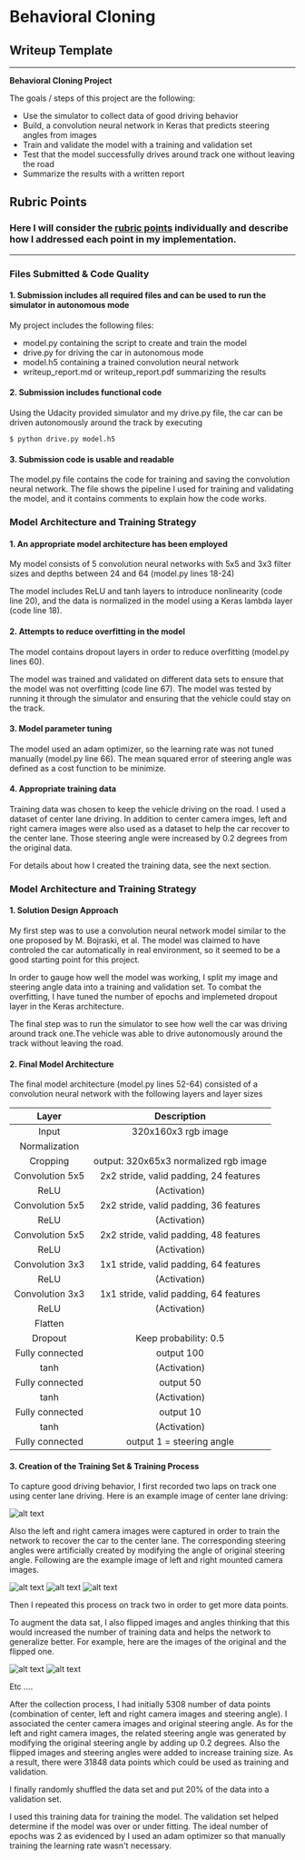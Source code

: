 # **Behavioral Cloning** 

## Writeup Template

---

**Behavioral Cloning Project**

The goals / steps of this project are the following:
* Use the simulator to collect data of good driving behavior
* Build, a convolution neural network in Keras that predicts steering angles from images
* Train and validate the model with a training and validation set
* Test that the model successfully drives around track one without leaving the road
* Summarize the results with a written report


[//]: # (Image References)

[image1]: ./examples/placeholder.png "Model Visualization"
[image2]: ./examples/placeholder.png "Grayscaling"
[image3]: ./examples/placeholder_small.png "Recovery Image"
[image4]: ./examples/placeholder_small.png "Recovery Image"
[image5]: ./examples/placeholder_small.png "Recovery Image"
[image6]: ./examples/placeholder_small.png "Normal Image"
[image7]: ./examples/placeholder_small.png "ped Image"

## Rubric Points
### Here I will consider the [rubric points](https://review.udacity.com/#!/rubrics/432/view) individually and describe how I addressed each point in my implementation.  

---
### Files Submitted & Code Quality

#### 1. Submission includes all required files and can be used to run the simulator in autonomous mode

My project includes the following files:
* model.py containing the script to create and train the model
* drive.py for driving the car in autonomous mode
* model.h5 containing a trained convolution neural network 
* writeup_report.md or writeup_report.pdf summarizing the results

#### 2. Submission includes functional code
Using the Udacity provided simulator and my drive.py file, the car can be driven autonomously around the track by executing 

```
$ python drive.py model.h5 
```

#### 3. Submission code is usable and readable

The model.py file contains the code for training and saving the convolution neural network. The file shows the pipeline I used for training and validating the model, and it contains comments to explain how the code works.

### Model Architecture and Training Strategy

#### 1. An appropriate model architecture has been employed

My model consists of 5 convolution neural networks with 5x5 and 3x3 filter sizes and depths between 24 and 64 (model.py lines 18-24) 

The model includes ReLU and tanh layers to introduce nonlinearity (code line 20), and the data is normalized in the model using a Keras lambda layer (code line 18). 

#### 2. Attempts to reduce overfitting in the model

The model contains dropout layers in order to reduce overfitting (model.py lines 60). 

The model was trained and validated on different data sets to ensure that the model was not overfitting (code line 67). The model was tested by running it through the simulator and ensuring that the vehicle could stay on the track.

#### 3. Model parameter tuning

The model used an adam optimizer, so the learning rate was not tuned manually (model.py line 66). The mean squared error of steering angle was defined as a cost function to be minimize.

#### 4. Appropriate training data

Training data was chosen to keep the vehicle driving on the road. I used a dataset of center lane driving. In addition to center camera imges, left and right camera images were also used as a dataset to help the car recover to the center lane. Those steering angle were increased by 0.2 degrees from the original data.

For details about how I created the training data, see the next section. 

### Model Architecture and Training Strategy

#### 1. Solution Design Approach

My first step was to use a convolution neural network model similar to the one proposed by M. Bojraski, et al. The model was claimed to have controled the car automatically in real environment, so it seemed to be a good starting point for this project.

In order to gauge how well the model was working, I split my image and steering angle data into a training and validation set. To combat the overfitting, I have tuned the number of epochs and implemeted dropout layer in the Keras architecture.

The final step was to run the simulator to see how well the car was driving around track one.The vehicle was able to drive autonomously around the track without leaving the road.

#### 2. Final Model Architecture

The final model architecture (model.py lines 52-64) consisted of a convolution neural network with the following layers and layer sizes 

| Layer         		|     Description	        					| 
|:---------------------:|:---------------------------------------------:| 
| Input         		| 320x160x3 rgb image   							| 
| Normalization | |
| Cropping | output: 320x65x3 normalized rgb image |
| Convolution 5x5     	| 2x2 stride, valid padding, 24 features |
| ReLU					|		(Activation)										|
| Convolution 5x5	    | 2x2 stride, valid padding, 36 features									|
| ReLU					|		(Activation)										|
| Convolution 5x5	    | 2x2 stride, valid padding, 48 features     									|
| ReLU					|		(Activation)										|
| Convolution 3x3	    | 1x1 stride, valid padding, 64 features  									|
| ReLU					|		(Activation)										|
| Convolution 3x3	    | 1x1 stride, valid padding, 64 features     									|
| ReLU					|		(Activation)										|
| Flatten		|        									|
| Dropout | Keep probability: 0.5 |
| Fully connected		| output 100        									|
| tanh					|		(Activation)										|
| Fully connected		| output 50        									|
| tanh					|		(Activation)										|
| Fully connected		| output 10        									|
| tanh					|		(Activation)										|
| Fully connected		| output 1 = steering angle       									|

#### 3. Creation of the Training Set & Training Process

To capture good driving behavior, I first recorded two laps on track one using center lane driving. Here is an example image of center lane driving:

![alt text][image2]

Also the left and right camera images were captured in order to train the network to recover the car to the center lane. The corresponding steering angles were artificially created by modifying the angle of original steering angle. Following are the example image of left and right mounted camera images.

![alt text][image3]
![alt text][image4]
![alt text][image5]

Then I repeated this process on track two in order to get more data points.

To augment the data sat, I also flipped images and angles thinking that this would increased the number of training data and helps the network to generalize better. For example, here are the images of the original and the flipped one.

![alt text][image6]
![alt text][image7]

Etc ....

After the collection process, I had initially 5308 number of data points (combination of center, left and right camera images and steering angle). I associated the center camera images and original steering angle. As for the left and right camera images, the related steering angle was generated by modifying the original steering angle by adding up 0.2 degrees. Also the flipped images and steering angles were added to increase training size. As a result, there were 31848 data points which could be used as training and validation.

I finally randomly shuffled the data set and put 20% of the data into a validation set. 

I used this training data for training the model. The validation set helped determine if the model was over or under fitting. The ideal number of epochs was 2 as evidenced by  I used an adam optimizer so that manually training the learning rate wasn't necessary.
